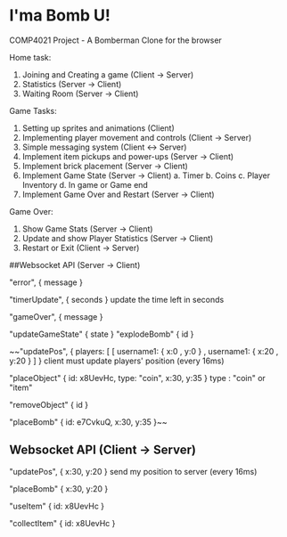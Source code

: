 # I'ma Bomb U!
COMP4021 Project - A Bomberman Clone for the browser

Home task:
1. Joining and Creating a game (Client -> Server)
2. Statistics (Server -> Client)
3. Waiting Room (Server -> Client)

Game Tasks:
1. Setting up sprites and animations (Client)
2. Implementing player movement and controls (Client -> Server)
3. Simple messaging system (Client <-> Server)
4. Implement item pickups and power-ups (Server -> Client)
5. Implement brick placement (Server -> Client) 
6. Implement Game State (Server -> Client)
	a. Timer
	b. Coins
	c. Player Inventory
	d. In game or Game end
7. Implement Game Over and Restart (Server -> Client)

Game Over:
1. Show Game Stats (Server -> Client)
2. Update and show Player Statistics (Server -> Client)
3. Restart or Exit (Client -> Server)



##Websocket API (Server -> Client)

"error", { message }

"timerUpdate", { seconds }
update the time left in seconds

"gameOver", { message }

"updateGameState" { state }
"explodeBomb" { id }

~~"updatePos", { players: [ [ username1: { x:0 , y:0 } , username1: { x:20 , y:20 } ] }
client must update players' position (every 16ms)

"placeObject" { id: x8UevHc, type: "coin", x:30, y:35 }
type : "coin" or "item"

"removeObject" { id }

"placeBomb" { id: e7CvkuQ, x:30, y:35 }~~


## Websocket API (Client -> Server)

"updatePos", { x:30, y:20 }
send my position to server (every 16ms)

"placeBomb" { x:30, y:20 }

"useItem" { id: x8UevHc }

"collectItem" { id: x8UevHc }







